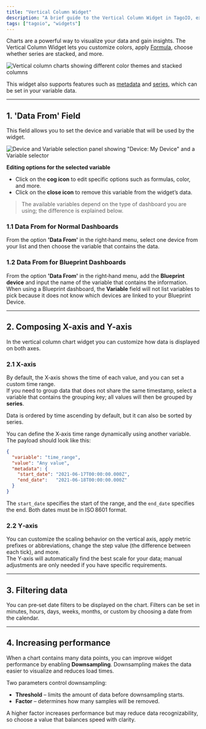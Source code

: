 ```yaml
---
title: "Vertical Column Widget"
description: "A brief guide to the Vertical Column Widget in TagoIO, explaining what it does, configurable features (like Formula, metadata, and series), and the first configuration field ('Data From') used to select device and variable data for the widget."
tags: ["tagoio", "widgets"]
---
```

Charts are a powerful way to visualize your data and gain insights. The Vertical Column Widget lets you customize colors, apply [Formula](../formula), choose whether series are stacked, and more.

![Vertical column charts showing different color themes and stacked columns](/docs_imagem/tagoio/vertical-column-widget-2.png)

This widget also supports features such as [metadata](../data-management/metadata) and [series](../data-management/data-records), which can be set in your variable data.

---

## 1. 'Data From' Field

This field allows you to set the device and variable that will be used by the widget.

![Device and Variable selection panel showing "Device: My Device" and a Variable selector](/docs_imagem/tagoio/vertical-column-widget-2.png)

**Editing options for the selected variable**

* Click on the **cog icon** to edit specific options such as formulas, color, and more.  
* Click on the **close icon** to remove this variable from the widget’s data.

> The available variables depend on the type of dashboard you are using; the difference is explained below.

### 1.1 Data From for Normal Dashboards

From the option **'Data From'** in the right‑hand menu, select one device from your list and then choose the variable that contains the data.

### 1.2 Data From for Blueprint Dashboards

From the option **'Data From'** in the right‑hand menu, add the **Blueprint device** and input the name of the variable that contains the information.  
When using a Blueprint dashboard, the **Variable** field will not list variables to pick because it does not know which devices are linked to your Blueprint Device.

---

## 2. Composing X-axis and Y-axis

In the vertical column chart widget you can customize how data is displayed on both axes.

### 2.1 X‑axis

By default, the X‑axis shows the time of each value, and you can set a custom time range.  
If you need to group data that does not share the same timestamp, select a variable that contains the grouping key; all values will then be grouped by **series**.

Data is ordered by time ascending by default, but it can also be sorted by series.

You can define the X‑axis time range dynamically using another variable. The payload should look like this:

```json
{
  "variable": "time_range",
  "value": "Any value",
  "metadata": {
    "start_date": "2021-06-17T00:00:00.000Z",
    "end_date":   "2021-06-18T00:00:00.000Z"
  }
}
```

The `start_date` specifies the start of the range, and the `end_date` specifies the end. Both dates must be in ISO 8601 format.

### 2.2 Y‑axis

You can customize the scaling behavior on the vertical axis, apply metric prefixes or abbreviations, change the step value (the difference between each tick), and more.  
The Y‑axis will automatically find the best scale for your data; manual adjustments are only needed if you have specific requirements.

---

## 3. Filtering data

You can pre‑set date filters to be displayed on the chart. Filters can be set in minutes, hours, days, weeks, months, or custom by choosing a date from the calendar.

---

## 4. Increasing performance

When a chart contains many data points, you can improve widget performance by enabling **Downsampling**. Downsampling makes the data easier to visualize and reduces load times.

Two parameters control downsampling:

* **Threshold** – limits the amount of data before downsampling starts.
* **Factor** – determines how many samples will be removed.

A higher factor increases performance but may reduce data recognizability, so choose a value that balances speed with clarity.